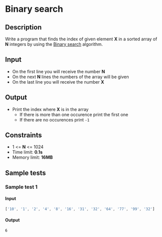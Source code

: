 ﻿# Binary search

## Description
Write a program that finds the index of given element **X** in a sorted array of **N** integers by using the [Binary search](https://en.wikipedia.org/wiki/Binary_search_algorithm) algorithm.

## Input
- On the first line you will receive the number **N**
- On the next **N** lines the numbers of the array will be given
- On the last line you will receive the number **X**

## Output
- Print the index where **X** is in the array
  - If there is more than one occurence print the first one
  - If there are no occurences print `-1`

## Constraints
- 1 <= **N** <= 1024
- Time limit: **0.1s**
- Memory limit: **16MB**

## Sample tests

### Sample test 1

#### Input
```js
['10', '1', '2', '4', '8', '16', '31', '32', '64', '77', '99', '32']
```

#### Output
```
6
```
